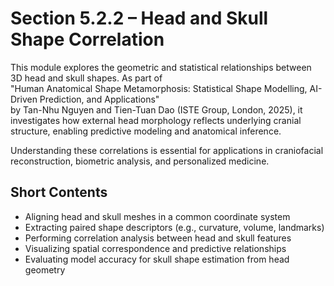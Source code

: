 # Section 5.2.2 – Head and Skull Shape Correlation

This module explores the geometric and statistical relationships between 3D head and skull shapes. As part of  
"Human Anatomical Shape Metamorphosis: Statistical Shape Modelling, AI-Driven Prediction, and Applications"  
by Tan-Nhu Nguyen and Tien-Tuan Dao (ISTE Group, London, 2025), it investigates how external head morphology reflects underlying cranial structure, enabling predictive modeling and anatomical inference.

Understanding these correlations is essential for applications in craniofacial reconstruction, biometric analysis, and personalized medicine.

## Short Contents

- Aligning head and skull meshes in a common coordinate system  
- Extracting paired shape descriptors (e.g., curvature, volume, landmarks)  
- Performing correlation analysis between head and skull features  
- Visualizing spatial correspondence and predictive relationships  
- Evaluating model accuracy for skull shape estimation from head geometry